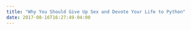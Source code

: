 ```yaml
---
title: "Why You Should Give Up Sex and Devote Your Life to Python"
date: 2017-08-16T16:27:49-04:00
---
```


